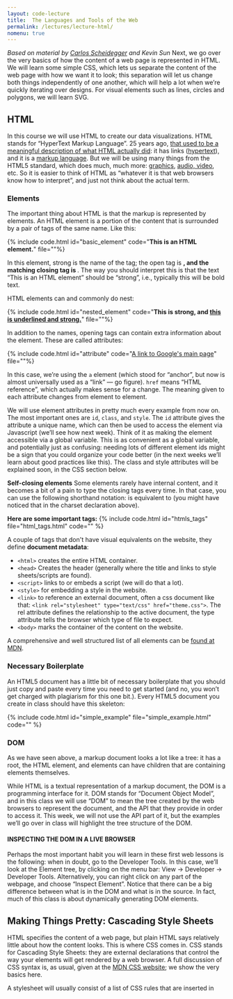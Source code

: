```yaml
---
layout: code-lecture
title:  The Languages and Tools of the Web
permalink: /lectures/lecture-html/
nomenu: true
---
```


*Based on material by [Carlos Scheidegger](http://cscheid.net/courses/spr15/cs444/lectures/week2.html) and Kevin Sun*
Next, we go over the very basics of how the content of a web page is represented in HTML. We will learn some simple CSS, which lets us separate the content of the web page with how we want it to look; this separation will let us change both things independently of one another, which will help a lot when we’re quickly iterating over designs. For visual elements such as lines, circles and polygons, we will learn SVG.



## HTML
In this course we will use HTML to create our data visualizations. HTML stands for “HyperText Markup Language”. 25 years ago, [that used to be a meaningful description of what HTML actually did](http://www.w3.org/People/Raggett/book4/ch02.html): it has links ([hypertext](http://en.wikipedia.org/wiki/Hypertext)), and it is a [markup language](http://en.wikipedia.org/wiki/Markup_language). But we will be using many things from the HTML5 standard, which does much, much more: [graphics](https://developer.mozilla.org/en-US/docs/Web/SVG), [audio, video](https://developer.mozilla.org/en-US/docs/Web/Guide/HTML/Using_HTML5_audio_and_video), etc. So it is easier to think of HTML as “whatever it is that web browsers know how to interpret”, and just not think about the actual term.

### Elements

The important thing about HTML is that the markup is represented by elements. An HTML element is a portion of the content that is surrounded by a pair of tags of the same name. Like this:

{% include code.html id="basic_element" code="<strong>This is an HTML element.</strong>"  file=""%}

In this element, strong is the name of the tag; the open tag is <strong>, and the matching closing tag is </strong>. The way you should interpret this is that the text “This is an HTML element” should be “strong”, i.e., typically this will be bold text.
 
HTML elements can and commonly do nest:

{% include code.html id="nested_element" code="<strong>This is strong, and <u>this is underlined and strong.</u></strong>"  file=""%}

In addition to the names, opening tags can contain extra information about the element. These are called attributes:

{% include code.html id="attribute" code="<a href='http://www.google.com'>A link to Google's main page</a>"  file=""%}

In this case, we’re using the ``a`` element (which stood for “anchor”, but now is almost universally used as a “link” — go figure). ``href`` means “HTML reference”, which actually makes sense for a change. The meaning given to each attribute changes from element to element. 

We will use element attributes in pretty much every example from now on. The most important ones are ``id``, ``class``, and ``style``. The ``id`` attribute gives the attribute a unique name, which can then be used to access the element via Javascript (we’ll see how next week). Think of it as making the element accessible via a global variable. This is as convenient as a global variable, and potentially just as confusing: needing lots of different element ids might be a sign that you could organize your code better (in the next weeks we’ll learn about good practices like this). The class and style attributes will be explained soon, in the CSS section below.

**Self-closing elements**
Some elements rarely have internal content, and it becomes a bit of a pain to type the closing tags every time. In that case, you can use the following shorthand notation: <foo/> is equivalent to <foo></foo> (you might have noticed that in the charset declaration above).

**Here are some important tags:**
{% include code.html id="htmls_tags" file="html_tags.html" code="" %}

A couple of tags that don't have visual equivalents on the website, they define **document metadata**:
 * ``<html>`` creates the entire HTML container.
 * ``<head>`` Creates the header (generally where the title and links to style sheets/scripts are found).
 * ``<script>`` links to or embeds a script (we will do that a lot).
 * ``<style>`` for embedding a style in the website.
 *  ``<link>`` to reference an external document, often a css document like that: ``<link rel="stylesheet" type="text/css" href="theme.css">``. The rel attribute defines the relationship to the active document, the type attribute tells the browser which type of file to expect. 
 * ``<body>`` marks the container of the content on the website.  
 
 A comprehensive and well structured list of all elements can be [found at MDN](https://developer.mozilla.org/en-US/docs/Web/HTML/Element).
    


### Necessary Boilerplate

An HTML5 document has a little bit of necessary boilerplate that you should just copy and paste every time you need to get started (and no, you won’t get charged with plagiarism for this one bit.). Every HTML5 document you create in class should have this skeleton:

{% include code.html id="simple_example" file="simple_example.html" code="" %}


### DOM 

As we have seen above, a markup document looks a lot like a tree: it has a root, the HTML element, and elements can have children that are containing elements themselves.

While HTML is a textual representation of a markup document, the DOM is a programming interface for it. DOM stands for “Document Object Model”, and in this class we will use “DOM” to mean the tree created by the web browsers to represent the document, and the API that they provide in order to access it. This week, we will not use the API part of it, but the examples we’ll go over in class will highlight the tree structure of the DOM.

#### INSPECTING THE DOM IN A LIVE BROWSER

Perhaps the most important habit you will learn in these first web lessons is the following: when in doubt, go to the Developer Tools. In this case, we’ll look at the Element tree, by clicking on the menu bar: View → Developer → Developer Tools. Alternatively, you can right click on any part of the webpage, and choose “Inspect Element”. Notice that there can be a big difference between what is in the DOM and what is in the source. In fact, much of this class is about dynamically generating DOM elements.

## Making Things Pretty: Cascading Style Sheets

HTML specifies the content of a web page, but plain HTML says relatively little about how the content looks. This is where CSS comes in. CSS stands for Cascading Style Sheets: they are external declarations that control the way your elements will get rendered by a web browser. A full discussion of CSS syntax is, as usual, given at the [MDN CSS website](https://developer.mozilla.org/en-US/docs/Web/CSS/Syntax); we show the very basics here.

A stylesheet will usually consist of a list of CSS rules that are inserted in <style> elements on the HTML header, <head>. A single CSS rule associates a CSS selector with a set of CSS declarations. These are easier to see through examples.

### CSS Element Selectors

Let’s look at a very simple CSS rule:

{% include code.html id="simple_css" file="simple_css.html" code="" %}

In this rule, **strong is the selector**, and each line inside the curly brackets is a **declaration**. Roughly, the way this goes is: for every DOM element with tag name strong, make its background color red, and its font size 300% of the base size. CSS rules are applied in order that they appear in the document, and if more than one rule matches the element, then they both apply. For instance, the example below is entirely equivalent to the above:

{% include code.html id="simple_css2" file="simple_css2.html" code="" %}

### CSS Class Selectors

CSS selectors can be much more powerful than selecting on element names. For example, we can create user-defined “classes” of style. Classes allow us to define certain elements to be of a specific type that is then formatted consistently. Here is an example with "important" text and a "footnote". Both are in a div, but they have different semantics, and we also want to display them differntly. 

{% include code.html id="css_classes" file="css_classes.html" code="" %}

Note that we can also apply multiple classes to a single element, as you can see in the important footnote. 

### CSS ID Selectors

ID selectors work similar to class selectors, but IDs may only be used once for an element in the DOM. You can use IDs as "anchors" to refer to a site by appending ``#idname`` to the URL. But you can also use IDs to apply custom styles in CSS:

{% include code.html id="css_ids" file="css_ids.html" code="" %}

You can also use the combination of IDs and CSS to create layouts of a page:

{% include code.html id="css_layouts" file="css_layouts.html" code="" %}

### CSS Relationship Selectors

CSS selectors let you match elements based on their relationship with other elements. While I will simply refer you to the [MDN Selectors webpage](https://developer.mozilla.org/en-US/docs/Web/Guide/CSS/Getting_started/Selectors) for the full reference, I want to highlight two particularly important ones, the child selector, and the descendant selector.

The child selector matches every time an element is directly enclosed by a different element. For example, consider the following rule involving the child selector:

{% include code.html id="css_relationships" file="css_relationships.html" code="" %}

### Multiple Rules in CSS

When more than one CSS rule matches, then different CSS declarations might conflict with one another. In that case, then, “the most specific declaration wins”. The rules for what counts as more specific are [really disgusting](https://developer.mozilla.org/en-US/docs/Web/CSS/Specificity), so if you find yourself debugging CSS code because the styles “don’t take”, the first thing you should try is to set completely different classes for the element, add all the declarations to this class. Then, with help from the Developer Tools, you can add classes back to your element to see which declarations might be winning the specificity race. In order to avoid this kind of trouble, it’s better to stick to simple declarations as much as possible.

### Other ways of declaring CSS 

You can provide CSS stylesheets as an external file. This is very useful when you want to share CSS rules across many different documents. In that case, you include the following element in your ``<head>``:

``<link rel="stylesheet" href="style.css"/>`` 

In this case, style.css should be an additional file that consists entirely of CSS rules.

Finally, you can place CSS declarations directly inside an element. You do this using the style attribute, which most HTML elements support. For example, if you have this CSS rule:

{% include code.html id="css_inline" file="css_inline.html" code="" %}

It’s a bad idea to do this in HTML that you write manually: you’re mixing content with presentation, and making it hard to reuse the declarations. But later on we will be writing code to generate elements in the DOM for us, and in that case, this will be a very common and good thing to do. In this latter situation it’s a good thing to do because the reusability will be represented in our Javascript source code


## SVG


